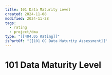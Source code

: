 ```yaml
---
title: 101 Data Maturity Level
created: 2024-11-08
modified: 2024-11-28
tags:
  - rating
  - project/dma
type: "[[404.05 Rating]]"
isPartOf: "[[101 GC Data Maturity Assessment]]"
---
```

# 101 Data Maturity Level